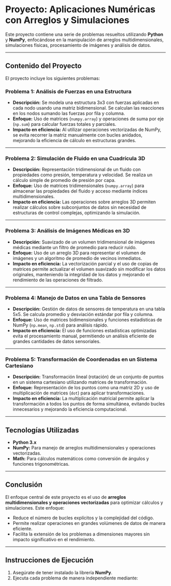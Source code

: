 # Proyecto: Aplicaciones Numéricas con Arreglos y Simulaciones

Este proyecto contiene una serie de problemas resueltos utilizando **Python** y **NumPy**, enfocándose en la manipulación de arreglos multidimensionales, simulaciones físicas, procesamiento de imágenes y análisis de datos.

---

## Contenido del Proyecto

El proyecto incluye los siguientes problemas:

### Problema 1: Análisis de Fuerzas en una Estructura
- **Descripción:** Se modela una estructura 3x3 con fuerzas aplicadas en cada nodo usando una matriz bidimensional. Se calculan las reacciones en los nodos sumando las fuerzas por fila y columna.
- **Enfoque:** Uso de matrices (`numpy.array`) y operaciones de suma por eje (`np.sum`) para calcular fuerzas totales y parciales.
- **Impacto en eficiencia:** Al utilizar operaciones vectorizadas de NumPy, se evita recorrer la matriz manualmente con bucles anidados, mejorando la eficiencia de cálculo en estructuras grandes.

---

### Problema 2: Simulación de Fluido en una Cuadrícula 3D
- **Descripción:** Representación tridimensional de un fluido con propiedades como presión, temperatura y velocidad. Se realiza un cálculo simple de promedio de presión por capa.
- **Enfoque:** Uso de matrices tridimensionales (`numpy.array`) para almacenar las propiedades del fluido y acceso mediante índices multidimensionales.
- **Impacto en eficiencia:** Las operaciones sobre arreglos 3D permiten realizar cálculos sobre subconjuntos de datos sin necesidad de estructuras de control complejas, optimizando la simulación.

---

### Problema 3: Análisis de Imágenes Médicas en 3D
- **Descripción:** Suavizado de un volumen tridimensional de imágenes médicas mediante un filtro de promedio para reducir ruido.
- **Enfoque:** Uso de un arreglo 3D para representar el volumen de imágenes y un algoritmo de promedio de vecinos inmediatos.
- **Impacto en eficiencia:** La vectorización parcial y el uso de copias de matrices permite actualizar el volumen suavizado sin modificar los datos originales, manteniendo la integridad de los datos y mejorando el rendimiento de las operaciones de filtrado.

---

### Problema 4: Manejo de Datos en una Tabla de Sensores
- **Descripción:** Gestión de datos de sensores de temperatura en una tabla 5x5. Se calcula promedio y desviación estándar por fila y columna.
- **Enfoque:** Uso de matrices bidimensionales y funciones estadísticas de NumPy (`np.mean`, `np.std`) para análisis rápido.
- **Impacto en eficiencia:** El uso de funciones estadísticas optimizadas evita el procesamiento manual, permitiendo un análisis eficiente de grandes cantidades de datos sensoriales.

---

### Problema 5: Transformación de Coordenadas en un Sistema Cartesiano
- **Descripción:** Transformación lineal (rotación) de un conjunto de puntos en un sistema cartesiano utilizando matrices de transformación.
- **Enfoque:** Representación de los puntos como una matriz 2D y uso de multiplicación de matrices (`dot`) para aplicar transformaciones.
- **Impacto en eficiencia:** La multiplicación matricial permite aplicar la transformación a todos los puntos de forma simultánea, evitando bucles innecesarios y mejorando la eficiencia computacional.

---

## Tecnologías Utilizadas
- **Python 3.x**
- **NumPy:** Para manejo de arreglos multidimensionales y operaciones vectorizadas.
- **Math:** Para cálculos matemáticos como conversión de ángulos y funciones trigonométricas.

---

## Conclusión
El enfoque central de este proyecto es el uso de **arreglos multidimensionales y operaciones vectorizadas** para optimizar cálculos y simulaciones. Este enfoque:
- Reduce el número de bucles explícitos y la complejidad del código.
- Permite realizar operaciones en grandes volúmenes de datos de manera eficiente.
- Facilita la extensión de los problemas a dimensiones mayores sin impacto significativo en el rendimiento.

---

## Instrucciones de Ejecución
1. Asegúrate de tener instalado la librería **NumPy**.
2. Ejecuta cada problema de manera independiente mediante:
```bash
